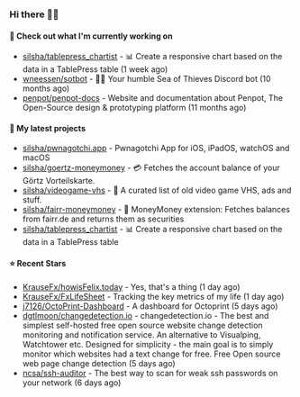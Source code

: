 ### Hi there 🦊👋

#### 👷 Check out what I'm currently working on

- [silsha/tablepress_chartist](https://github.com/silsha/tablepress_chartist) - 📊 Create a responsive chart based on the data in a TablePress table (1 week ago)
- [wneessen/sotbot](https://github.com/wneessen/sotbot) - 🏴‍☠️ Your humble Sea of Thieves Discord bot (10 months ago)
- [penpot/penpot-docs](https://github.com/penpot/penpot-docs) - Website and documentation about Penpot, The Open-Source design &amp; prototyping platform (11 months ago)

#### 🌱 My latest projects

- [silsha/pwnagotchi.app](https://github.com/silsha/pwnagotchi.app) - Pwnagotchi App for iOS, iPadOS, watchOS and macOS
- [silsha/goertz-moneymoney](https://github.com/silsha/goertz-moneymoney) - 💳 Fetches the account balance of your Görtz Vorteilskarte.
- [silsha/videogame-vhs](https://github.com/silsha/videogame-vhs) - 👾 A curated list of old video game VHS, ads and stuff.
- [silsha/fairr-moneymoney](https://github.com/silsha/fairr-moneymoney) - 💸 MoneyMoney extension: Fetches balances from fairr.de and returns them as securities
- [silsha/tablepress_chartist](https://github.com/silsha/tablepress_chartist) - 📊 Create a responsive chart based on the data in a TablePress table

#### ⭐ Recent Stars

- [KrauseFx/howisFelix.today](https://github.com/KrauseFx/howisFelix.today) - Yes, that&#39;s a thing (1 day ago)
- [KrauseFx/FxLifeSheet](https://github.com/KrauseFx/FxLifeSheet) - Tracking the key metrics of my life (1 day ago)
- [j7126/OctoPrint-Dashboard](https://github.com/j7126/OctoPrint-Dashboard) - A dashboard for Octoprint (5 days ago)
- [dgtlmoon/changedetection.io](https://github.com/dgtlmoon/changedetection.io) - changedetection.io - The best and simplest self-hosted free open source website change detection monitoring and notification service. An alternative to Visualping, Watchtower etc. Designed for simplicity - the main goal is to simply monitor which websites had a text change for free. Free Open source web page change detection (5 days ago)
- [ncsa/ssh-auditor](https://github.com/ncsa/ssh-auditor) - The best way to scan for weak ssh passwords on your network (6 days ago)
